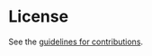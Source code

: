 # License

See the
[guidelines for contributions](https://github.com/trustoverip/tswg-oobi-specification/blob/main/CONTRIBUTING.md).
